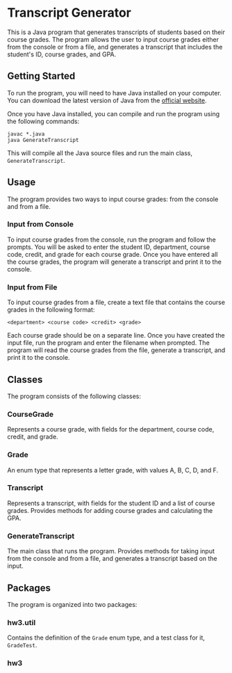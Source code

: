 # Transcript Generator

This is a Java program that generates transcripts of students based on their course grades. The program allows the user to input course grades either from the console or from a file, and generates a transcript that includes the student's ID, course grades, and GPA.

## Getting Started

To run the program, you will need to have Java installed on your computer. You can download the latest version of Java from the [official website](https://www.java.com/en/download/).

Once you have Java installed, you can compile and run the program using the following commands:

```
javac *.java
java GenerateTranscript
```

This will compile all the Java source files and run the main class, `GenerateTranscript`.

## Usage

The program provides two ways to input course grades: from the console and from a file.

### Input from Console

To input course grades from the console, run the program and follow the prompts. You will be asked to enter the student ID, department, course code, credit, and grade for each course grade. Once you have entered all the course grades, the program will generate a transcript and print it to the console.

### Input from File

To input course grades from a file, create a text file that contains the course grades in the following format:

```
<department> <course code> <credit> <grade>
```

Each course grade should be on a separate line. Once you have created the input file, run the program and enter the filename when prompted. The program will read the course grades from the file, generate a transcript, and print it to the console.

## Classes

The program consists of the following classes:

### CourseGrade

Represents a course grade, with fields for the department, course code, credit, and grade.

### Grade

An enum type that represents a letter grade, with values A, B, C, D, and F.

### Transcript

Represents a transcript, with fields for the student ID and a list of course grades. Provides methods for adding course grades and calculating the GPA.

### GenerateTranscript

The main class that runs the program. Provides methods for taking input from the console and from a file, and generates a transcript based on the input.

## Packages

The program is organized into two packages:

### hw3.util

Contains the definition of the `Grade` enum type, and a test class for it, `GradeTest`.

### hw3